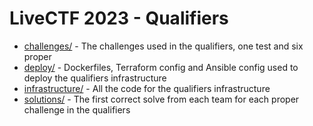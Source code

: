 # LiveCTF 2023 - Qualifiers

* [challenges/](challenges/) - The challenges used in the qualifiers, one test and six proper
* [deploy/](deploy/) - Dockerfiles, Terraform config and Ansible config used to deploy the qualifiers infrastructure
* [infrastructure/](infrastructure/) - All the code for the qualifiers infrastructure
* [solutions/](solutions/) - The first correct solve from each team for each proper challenge in the qualifiers
